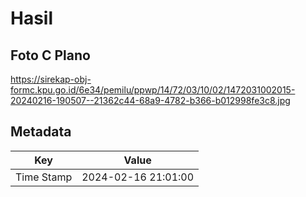 # Hasil

## Foto C Plano

https://sirekap-obj-formc.kpu.go.id/6e34/pemilu/ppwp/14/72/03/10/02/1472031002015-20240216-190507--21362c44-68a9-4782-b366-b012998fe3c8.jpg


## Metadata

| Key        | Value               |
| ---------- | ------------------- |
| Time Stamp | 2024-02-16 21:01:00 |



